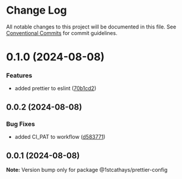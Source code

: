 # Change Log

All notable changes to this project will be documented in this file.
See [Conventional Commits](https://conventionalcommits.org) for commit guidelines.

# 0.1.0 (2024-08-08)


### Features

* added prettier to eslint ([70b1cd2](https://github.com/1stcathays/ui-devkit/commit/70b1cd29bc8dc22747a0970ac3390b80147dfd48))





## 0.0.2 (2024-08-08)


### Bug Fixes

* added CI_PAT to workflow ([d583771](https://github.com/1stcathays/ui-devkit/commit/d583771b71ab059a92abf49b63df1e98fe3f39da))





## 0.0.1 (2024-08-08)

**Note:** Version bump only for package @1stcathays/prettier-config
